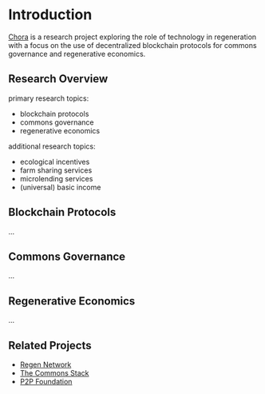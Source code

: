 # Introduction

[Chora](https://chora.io/) is a research project exploring the role of technology in regeneration with a focus on the use of decentralized blockchain protocols for commons governance and regenerative economics.

## Research Overview

primary research topics:

- blockchain protocols
- commons governance
- regenerative economics

additional research topics:

- ecological incentives
- farm sharing services
- microlending services
- (universal) basic income

## Blockchain Protocols

...

## Commons Governance

...

## Regenerative Economics

...

## Related Projects

- [Regen Network](https://www.regen.network/)
- [The Commons Stack](https://commonsstack.org/)
- [P2P Foundation](https://wiki.p2pfoundation.net/Main_Page)
